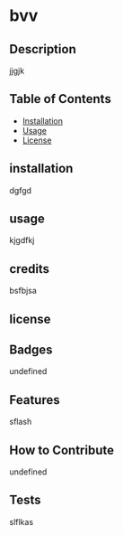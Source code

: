 # bvv
  
  ## Description 
  jjgjk
  ## Table of Contents
  - [Installation](#installation)
  - [Usage](#usage)
  - [License](#license)
  
  ## installation
  dgfgd
  ## usage
  kjgdfkj
  ## credits
  bsfbjsa
  ## license
  
  ## Badges
  undefined
  ## Features
  sflash
  ## How to Contribute
  undefined
  ## Tests
  slflkas


